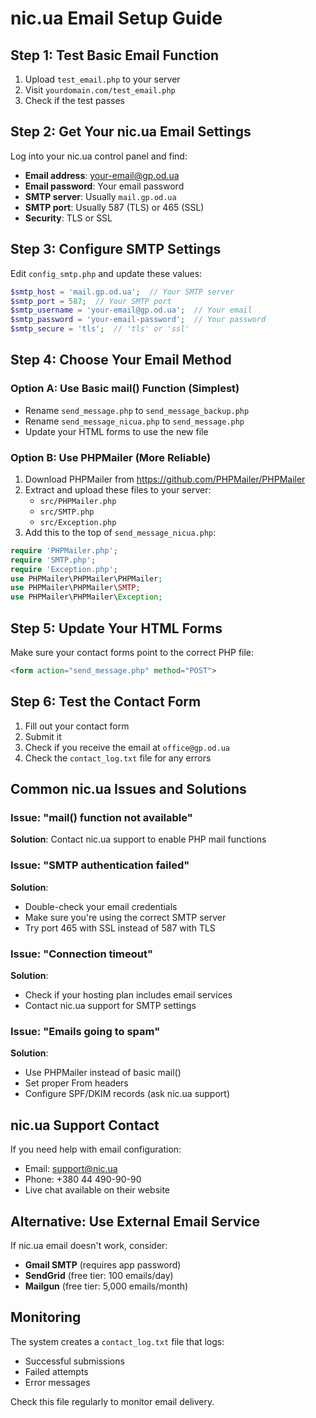 # nic.ua Email Setup Guide

## Step 1: Test Basic Email Function
1. Upload `test_email.php` to your server
2. Visit `yourdomain.com/test_email.php`
3. Check if the test passes

## Step 2: Get Your nic.ua Email Settings
Log into your nic.ua control panel and find:
- **Email address**: your-email@gp.od.ua
- **Email password**: Your email password
- **SMTP server**: Usually `mail.gp.od.ua`
- **SMTP port**: Usually 587 (TLS) or 465 (SSL)
- **Security**: TLS or SSL

## Step 3: Configure SMTP Settings
Edit `config_smtp.php` and update these values:
```php
$smtp_host = 'mail.gp.od.ua';  // Your SMTP server
$smtp_port = 587;  // Your SMTP port
$smtp_username = 'your-email@gp.od.ua';  // Your email
$smtp_password = 'your-email-password';  // Your password
$smtp_secure = 'tls';  // 'tls' or 'ssl'
```

## Step 4: Choose Your Email Method

### Option A: Use Basic mail() Function (Simplest)
- Rename `send_message.php` to `send_message_backup.php`
- Rename `send_message_nicua.php` to `send_message.php`
- Update your HTML forms to use the new file

### Option B: Use PHPMailer (More Reliable)
1. Download PHPMailer from https://github.com/PHPMailer/PHPMailer
2. Extract and upload these files to your server:
   - `src/PHPMailer.php`
   - `src/SMTP.php`
   - `src/Exception.php`
3. Add this to the top of `send_message_nicua.php`:
```php
require 'PHPMailer.php';
require 'SMTP.php';
require 'Exception.php';
use PHPMailer\PHPMailer\PHPMailer;
use PHPMailer\PHPMailer\SMTP;
use PHPMailer\PHPMailer\Exception;
```

## Step 5: Update Your HTML Forms
Make sure your contact forms point to the correct PHP file:
```html
<form action="send_message.php" method="POST">
```

## Step 6: Test the Contact Form
1. Fill out your contact form
2. Submit it
3. Check if you receive the email at `office@gp.od.ua`
4. Check the `contact_log.txt` file for any errors

## Common nic.ua Issues and Solutions

### Issue: "mail() function not available"
**Solution**: Contact nic.ua support to enable PHP mail functions

### Issue: "SMTP authentication failed"
**Solution**: 
- Double-check your email credentials
- Make sure you're using the correct SMTP server
- Try port 465 with SSL instead of 587 with TLS

### Issue: "Connection timeout"
**Solution**:
- Check if your hosting plan includes email services
- Contact nic.ua support for SMTP settings

### Issue: "Emails going to spam"
**Solution**:
- Use PHPMailer instead of basic mail()
- Set proper From headers
- Configure SPF/DKIM records (ask nic.ua support)

## nic.ua Support Contact
If you need help with email configuration:
- Email: support@nic.ua
- Phone: +380 44 490-90-90
- Live chat available on their website

## Alternative: Use External Email Service
If nic.ua email doesn't work, consider:
- **Gmail SMTP** (requires app password)
- **SendGrid** (free tier: 100 emails/day)
- **Mailgun** (free tier: 5,000 emails/month)

## Monitoring
The system creates a `contact_log.txt` file that logs:
- Successful submissions
- Failed attempts
- Error messages

Check this file regularly to monitor email delivery.
